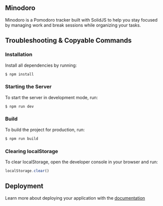 ## Minodoro

Minodoro is a Pomodoro tracker built with SolidJS to help you stay focused by managing work and break sessions while organizing your tasks.


## Troubleshooting & Copyable Commands

### Installation

Install all dependencies by running:
```bash
$ npm install
```

### Starting the Server

To start the server in development mode, run:
```bash
$ npm run dev
```

### Build

To build the project for production, run:
```bash
$ npm run build
```

### Clearing localStorage

To clear localStorage, open the developer console in your browser and run:
```javascript
localStorage.clear()
```

## Deployment

Learn more about deploying your application with the [documentation](https://vite.dev/guide/static-deploy.html)
